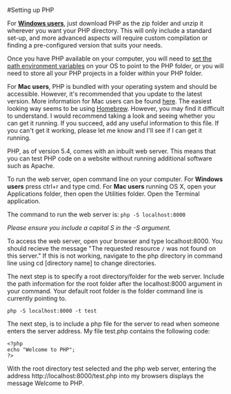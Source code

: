 #Setting up PHP

For **[Windows users](http://windows.php.net/download#php-5.6)**, just download PHP as the zip folder and unzip it wherever you want your PHP directory. This will only include a standard set-up, and more advanced aspects will require custom compilation or finding a pre-configured version that suits your needs.

Once you have PHP available on your computer, you will need to [set the path environment variables](http://www.computerhope.com/issues/ch000549.htm) on your OS to point to the PHP folder, or you will need to store all your PHP projects in a folder within your PHP folder.

For **Mac users**, PHP is bundled with your operating system and should be accessible. However, it's recommended that you  update to the latest version. More information for Mac users can be found [here](http://www.phptherightway.com/#mac_setup). The easiest looking way seems to be using [Homebrew](http://brew.sh/). However, you may find it difficult to understand. I would recommend taking a look and seeing whether you can get it running. If you succeed, add any useful information to this file. If you can't get it working, please let me know and I'll see if I can get it running.

PHP, as of version 5.4, comes with an inbuilt web server. This means that you can test PHP code on a website without running additional software such as Apache.

To run the web server, open command line on your computer. For **Windows users** press ctrl+r and type cmd. For **Mac users** running OS X, open your Applications folder, then open the Utilities folder. Open the Terminal application.

The command to run the web server is: `php -S localhost:8000`

*Please ensure you include a capital S in the -S argument.*

To access the web server, open your browser and type localhost:8000. You should recieve the message "The requested resource `/` was not found on this server." If this is not working, navigate to the php directory in command line using cd [directory name] to change directories.

The next step is to specify a root directory/folder for the web server. Include the path information for the root folder after the localhost:8000 argument in your command. Your default root folder is the folder command line is currently pointing to.

`php -S localhost:8000 -t test`

The next step, is to include a php file for the server to read when someone enters the server address. My file test.php contains the following code:

```
<?php
echo "Welcome to PHP";
?>
```

With the root directory test selected and the php web server, entering the address http://localhost:8000/test.php into my browsers displays the message Welcome to PHP.
